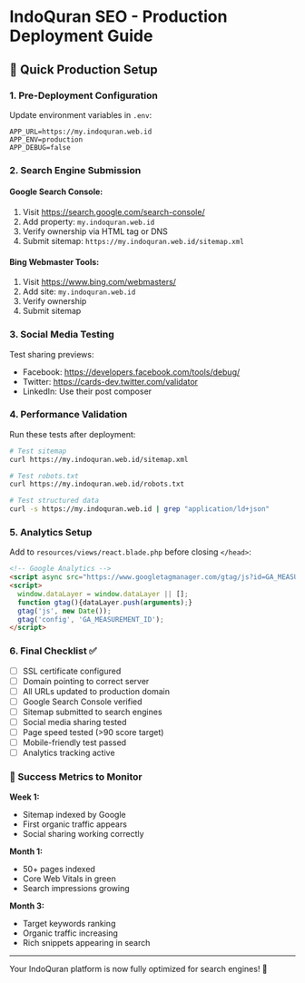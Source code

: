 # IndoQuran SEO - Production Deployment Guide

## 🚀 Quick Production Setup

### 1. Pre-Deployment Configuration

Update environment variables in `.env`:
```env
APP_URL=https://my.indoquran.web.id
APP_ENV=production
APP_DEBUG=false
```

### 2. Search Engine Submission

#### Google Search Console:
1. Visit https://search.google.com/search-console/
2. Add property: `my.indoquran.web.id`
3. Verify ownership via HTML tag or DNS
4. Submit sitemap: `https://my.indoquran.web.id/sitemap.xml`

#### Bing Webmaster Tools:
1. Visit https://www.bing.com/webmasters/
2. Add site: `my.indoquran.web.id`
3. Verify ownership
4. Submit sitemap

### 3. Social Media Testing

Test sharing previews:
- Facebook: https://developers.facebook.com/tools/debug/
- Twitter: https://cards-dev.twitter.com/validator
- LinkedIn: Use their post composer

### 4. Performance Validation

Run these tests after deployment:
```bash
# Test sitemap
curl https://my.indoquran.web.id/sitemap.xml

# Test robots.txt
curl https://my.indoquran.web.id/robots.txt

# Test structured data
curl -s https://my.indoquran.web.id | grep "application/ld+json"
```

### 5. Analytics Setup

Add to `resources/views/react.blade.php` before closing `</head>`:
```html
<!-- Google Analytics -->
<script async src="https://www.googletagmanager.com/gtag/js?id=GA_MEASUREMENT_ID"></script>
<script>
  window.dataLayer = window.dataLayer || [];
  function gtag(){dataLayer.push(arguments);}
  gtag('js', new Date());
  gtag('config', 'GA_MEASUREMENT_ID');
</script>
```

### 6. Final Checklist ✅

- [ ] SSL certificate configured
- [ ] Domain pointing to correct server
- [ ] All URLs updated to production domain
- [ ] Google Search Console verified
- [ ] Sitemap submitted to search engines
- [ ] Social media sharing tested
- [ ] Page speed tested (>90 score target)
- [ ] Mobile-friendly test passed
- [ ] Analytics tracking active

### 🎯 Success Metrics to Monitor

**Week 1:**
- Sitemap indexed by Google
- First organic traffic appears
- Social sharing working correctly

**Month 1:**
- 50+ pages indexed
- Core Web Vitals in green
- Search impressions growing

**Month 3:**
- Target keywords ranking
- Organic traffic increasing
- Rich snippets appearing in search

---

Your IndoQuran platform is now fully optimized for search engines! 🎉
